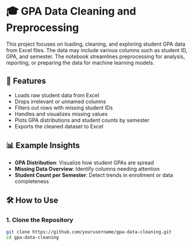 # 🎓 GPA Data Cleaning and Preprocessing

This project focuses on loading, cleaning, and exploring student GPA data from Excel files. The data may include various columns such as student ID, GPA, and semester. The notebook streamlines preprocessing for analysis, reporting, or preparing the data for machine learning models.

## 📌 Features
- Loads raw student data from Excel
- Drops irrelevant or unnamed columns
- Filters out rows with missing student IDs
- Handles and visualizes missing values
- Plots GPA distributions and student counts by semester
- Exports the cleaned dataset to Excel

## 📊 Example Insights
- **GPA Distribution**: Visualize how student GPAs are spread
- **Missing Data Overview**: Identify columns needing attention
- **Student Count per Semester**: Detect trends in enrollment or data completeness

## 🛠 How to Use

### 1. Clone the Repository
```bash
git clone https://github.com/yourusername/gpa-data-cleaning.git
cd gpa-data-cleaning
